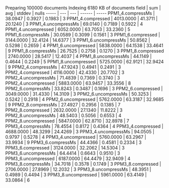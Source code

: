 Preparing 100000 documents
Indexing 6180 KB of documents
field | sum | avg | stddev | nulls
----- | --- | --- | ------ | -----
PPM1_4.compressMs   | 38.0947 | 0.3927 | 0.1983 | 3
PPM1_4.compressed   | 4013.0000 | 41.3711 | 20.1240 | 3
PPM1_4.uncompressMs | 69.0140 | 0.7189 | 0.5922 | 4
PPM1_4.uncompressed | 6052.0000 | 63.7053 | 33.2360 | 5
PPM1_6.compressMs   | 30.0589 | 0.3099 | 0.1561 | 3
PPM1_6.compressed   | 3144.0000 | 32.4124 | 14.6377 | 3
PPM1_6.uncompressMs | 50.8562 | 0.5298 | 0.2659 | 4
PPM1_6.uncompressed | 5838.0000 | 64.1538 | 33.4641 | 9
PPM1_8.compressMs   | 26.7525 | 0.2758 | 0.1270 | 3
PPM1_8.compressed   | 2740.0000 | 28.5417 | 12.4037 | 4
PPM1_8.uncompressMs | 44.1149 | 0.4644 | 0.2249 | 5
PPM1_8.uncompressed | 5725.0000 | 62.9121 | 32.9424 | 9
PPM2_4.compressMs   | 47.9243 | 0.4941 | 0.2491 | 3
PPM2_4.compressed   | 4116.0000 | 42.4330 | 20.7702 | 3
PPM2_4.uncompressMs | 71.4839 | 0.7369 | 0.3740 | 3
PPM2_4.uncompressed | 5883.0000 | 63.9457 | 33.3556 | 8
PPM2_6.compressMs   | 33.8243 | 0.3487 | 0.1696 | 3
PPM2_6.compressed   | 3049.0000 | 31.4330 | 14.3109 | 3
PPM2_6.uncompressMs | 50.3253 | 0.5242 | 0.2918 | 4
PPM2_6.uncompressed | 5762.0000 | 63.3187 | 32.9685 | 9
PPM2_8.compressMs   | 27.4927 | 0.2956 | 0.1385 | 7
PPM2_8.compressed   | 2632.0000 | 27.1340 | 11.8222 | 3
PPM2_8.uncompressMs | 48.5403 | 0.5056 | 0.6553 | 4
PPM2_8.uncompressed | 5847.0000 | 62.8710 | 32.8978 | 7
PPM3_4.compressMs   | 78.4554 | 0.8172 | 0.4364 | 4
PPM3_4.compressed   | 4688.0000 | 48.3299 | 24.4269 | 3
PPM3_4.uncompressMs | 94.0505 | 0.9797 | 0.5278 | 4
PPM3_4.uncompressed | 5760.0000 | 63.2967 | 33.9934 | 9
PPM3_6.compressMs   | 44.4366 | 0.4581 | 0.2334 | 3
PPM3_6.compressed   | 3124.0000 | 32.2062 | 14.5304 | 3
PPM3_6.uncompressMs | 64.4414 | 0.6643 | 0.9510 | 3
PPM3_6.uncompressed | 6187.0000 | 64.4479 | 32.9409 | 4
PPM3_8.compressMs   | 34.7018 | 0.3578 | 0.1749 | 3
PPM3_8.compressed   | 2706.0000 | 27.8969 | 12.2032 | 3
PPM3_8.uncompressMs | 48.3951 | 0.4989 | 0.4494 | 3
PPM3_8.uncompressed | 5961.0000 | 63.4149 | 33.0864 | 6

